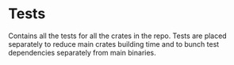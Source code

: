 
# Tests

Contains all the tests for all the crates in the repo. Tests are placed separately to reduce main crates building time and to bunch test dependencies separately from main binaries.

